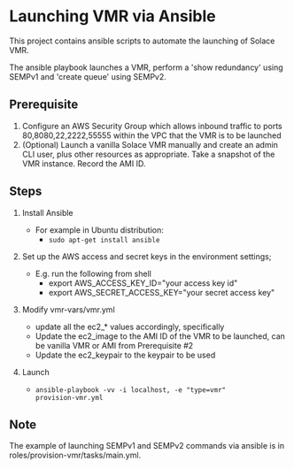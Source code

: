 # Launching VMR via Ansible

This project contains ansible scripts to automate the launching of Solace VMR.

The ansible playbook launches a VMR, perform a 'show redundancy' using SEMPv1 and 'create queue' using SEMPv2.

## Prerequisite
1. Configure an AWS Security Group which allows inbound traffic to ports 80,8080,22,2222,55555 within the VPC that the VMR is to be launched
2. (Optional) Launch a vanilla Solace VMR manually and create an admin CLI user, plus other resources as appropriate. Take a snapshot of the VMR instance. Record the AMI ID.

## Steps
1. Install Ansible
    - For example in Ubuntu distribution:
        - <code>sudo apt-get install ansible</code>
2. Set up the AWS access and secret keys in the environment settings; 
    - E.g. run the following from shell
        - export AWS_ACCESS_KEY_ID="your access key id"
        - export AWS_SECRET_ACCESS_KEY="your secret access key"
    
3. Modify vmr-vars/vmr.yml
    - update all the ec2_* values accordingly, specifically
    - Update the ec2_image to the AMI ID of the VMR to be launched, can be vanilla VMR or AMI from Prerequisite #2
    - Update the ec2_keypair to the keypair to be used
4. Launch
    - <code>ansible-playbook -vv -i localhost, -e "type=vmr" provision-vmr.yml</code>

## Note
The example of launching SEMPv1 and SEMPv2 commands via ansible is in roles/provision-vmr/tasks/main.yml.
